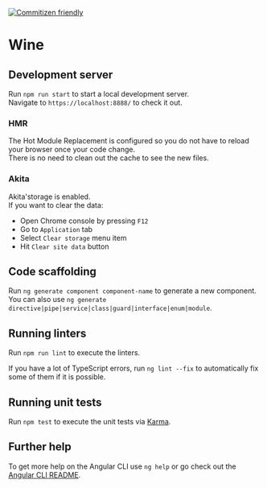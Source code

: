[![Commitizen friendly](https://img.shields.io/badge/commitizen-friendly-brightgreen.svg)](http://commitizen.github.io/cz-cli/)

# Wine

## Development server

Run `npm run start` to start a local development server.  
Navigate to `https://localhost:8888/` to check it out.

### HMR

The Hot Module Replacement is configured so you do not have to reload your browser once your code change.  
There is no need to clean out the cache to see the new files.

### Akita

Akita'storage is enabled.  
If you want to clear the data:  

- Open Chrome console by pressing `F12`
- Go to `Application` tab
- Select `Clear storage` menu item
- Hit `Clear site data` button

## Code scaffolding

Run `ng generate component component-name` to generate a new component.  
You can also use `ng generate directive|pipe|service|class|guard|interface|enum|module`.

## Running linters

Run `npm run lint` to execute the linters.

If you have a lot of TypeScript errors, run `ng lint --fix` to automatically fix some of them if it is possible.

## Running unit tests

Run `npm test` to execute the unit tests via [Karma](https://karma-runner.github.io).

## Further help

To get more help on the Angular CLI use `ng help` or go check out the [Angular CLI README](https://github.com/angular/angular-cli/blob/master/README.md).
